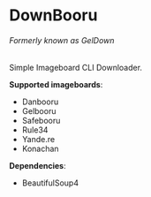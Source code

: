 # DownBooru 
###### Formerly known as GelDown

Simple Imageboard CLI Downloader.

**Supported imageboards**:
* Danbooru
* Gelbooru
* Safebooru
* Rule34
* Yande.re
* Konachan

**Dependencies**:
* BeautifulSoup4
